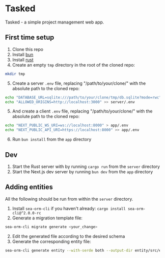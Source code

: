# Tasked

Tasked - a simple project management web app.

## First time setup

1. Clone this repo
1. Install [bun](https://bun.sh/)
1. Install [rust](https://rustup.rs/)
1. Create an empty `tmp` directory in the root of the cloned repo:
  ```bash
  mkdir tmp
  ```
5. Create a server `.env` file, replacing "/path/to/your/clone/" with the absolute path to the cloned repo:
  ```bash
  echo "DATABASE_URL=sqlite:///path/to/your/clone/tmp/db.sqlite?mode=rwc" > server/.env
  echo "ALLOWED_ORIGINS=http://localhost:3000" >> server/.env
  ```
5. And create a client `.env` file, replacing "/path/to/your/clone/" with the absolute path to the cloned repo:
  ```bash
  echo "NEXT_PUBLIC_WS_URI=ws://localhost:8000" > app/.env
  echo "NEXT_PUBLIC_API_URI=https://localhost:8000" >> app/.env
  ```
6. Run `bun install` from the `app` directory

## Dev

1. Start the Rust server with by running `cargo run` from the `server` directory
1. Start the Next.js dev server by running `bun dev` from the `app` directory

## Adding entities

All the following should be run from within the `server` directory.

1. Install `sea-orm-cli` if you haven't already: `cargo install sea-orm-cli@^2.0.0-rc`
1. Generate a migration template file:
```bash
sea-orm-cli migrate generate <your_change>
```
2. Edit the generated file according to the desired schema
3. Generate the corresponding entity file:
```bash
sea-orm-cli generate entity --with-serde both --output-dir entity/src/entities
```
